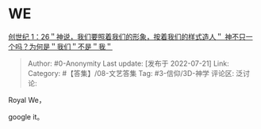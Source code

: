 # WE
[创世纪 1：26＂神说，我们要照着我们的形象，按着我们的样式造人＂ 神不只一个吗？为何是＂我们＂不是＂我＂](https://www.zhihu.com/question/23001635/answer/2584663355)

> Author: #0-Anonymity
> Last update: [发布于 2022-07-21]
> Link:
> Category: #【答集】/08-文艺答集
> Tag: #3-信仰/3D-神学
> 评论区:
> 泛讨论:

Royal We，

google it。
